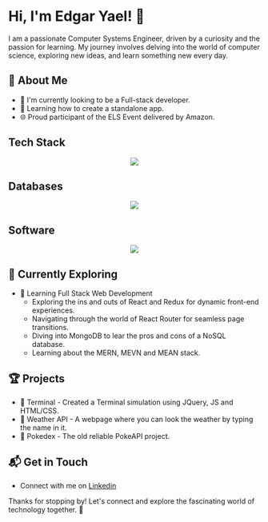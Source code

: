 # Hi, I'm Edgar Yael! 👋

I am a passionate Computer Systems Engineer, driven by a curiosity and the passion for learning. My journey involves delving into the world of computer science, exploring new ideas, and learn something new every day.

## 🚀 About Me

- 🔭 I'm currently looking to be a Full-stack developer.
- 📝 Learning how to create a standalone app.
- 🌐 Proud participant of the ELS Event delivered by Amazon.

## Tech Stack
<p align="center">
  <a href="https://skillicons.dev">
    <img src="https://skillicons.dev/icons?i=js,html,css,cs,java,nodejs,py,react&perline=20" />
  </a>
</p>

## Databases
<p align="center">
  <a href="https://skillicons.dev">
    <img src="https://skillicons.dev/icons?i=mongodb,mysql,postgres,sqlite&perline=20" />
  </a>
</p>

## Software
<p align="center">
  <a href="https://skillicons.dev">
    <img src="https://skillicons.dev/icons?i=git,github,kubernetes,docker,azure,linux,vscode&perline=20" />
  </a>
</p>

## 🌱 Currently Exploring

- 🚀 Learning Full Stack Web Development
  - Exploring the ins and outs of React and Redux for dynamic front-end experiences.
  - Navigating through the world of React Router for seamless page transitions.
  - Diving into MongoDB to lear the pros and cons of a NoSQL database.
  - Learning about the MERN, MEVN and MEAN stack.

## 🏆 Projects

- 🌟 Terminal - Created a Terminal simulation using JQuery, JS and HTML/CSS.
- 🌟 Weather API - A webpage where you can look the weather by typing the name in it.
- 🌟 Pokedex - The old reliable PokeAPI project.

## 📬 Get in Touch

- Connect with me on [Linkedin](www.linkedin.com/in/edgar-yael-torres-sánchez-471448238)

Thanks for stopping by! Let's connect and explore the fascinating world of technology together. 🚀



<!--
![<Wilord20>'s Stats](https://github-readme-stats.vercel.app/api?username=Wilord20&theme=vue-dark&show_icons=true&hide_border=true&count_private=true)

Here are some ideas to get you started:

- 🔭 I’m currently working on ...
- 🌱 I’m currently learning ...
- 👯 I’m looking to collaborate on ...
- 🤔 I’m looking for help with ...
- 💬 Ask me about ...
- 📫 How to reach me: ...
- 😄 Pronouns: ...
- ⚡ Fun fact: ...
-->
